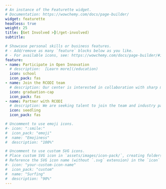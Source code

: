 ```yaml
---
# An instance of the Featurette widget.
# Documentation: https://wowchemy.com/docs/page-builder/
widget: featurette
headless: true
weight: 25
title: [Get Involved >](/get-involved)
subtitle:

# Showcase personal skills or business features.
# - Add/remove as many `feature` blocks below as you like.
# - For available icons, see: https://wowchemy.com/docs/page-builder/#icons
feature:
- name: Participate in Open Innovation
  # description:  [Learn more](/education)
  icon: school
  icon_pack: fas
- name: Join the RCODI team
  # description: Our center is interested in collaboration with sharp minds in the field of Open Digital Innovation.  [Learn more](/our-projects)
  icon: graduation-cap
  icon_pack: fas
- name: Partner with RCODI
  # description: We are seeking talent to join the team and industry partners to create business value and offer new frontiers of knowledge.
  icon: seedling
  icon_pack: fas

# Uncomment to use emoji icons.
#- icon: ":smile:"
#  icon_pack: "emoji"
#  name: "Emojiness"
#  description: "100%"  

# Uncomment to use custom SVG icons.
# Place custom SVG icon in `assets/images/icon-pack/`, creating folders if necessary.
# Reference the SVG icon name (without `.svg` extension) in the `icon` field.
#- icon: "your-custom-icon-name"
#  icon_pack: "custom"
#  name: "Surfing"
#  description: "90%"
---
```

